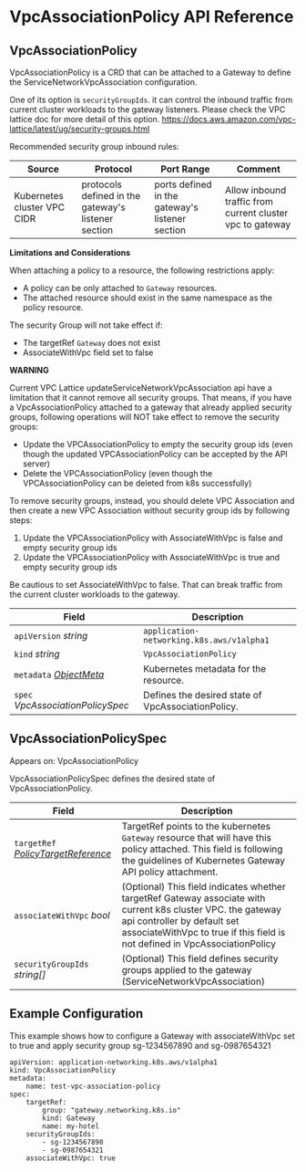 # VpcAssociationPolicy API Reference

## VpcAssociationPolicy

VpcAssociationPolicy is a CRD that can be attached to a Gateway to define the ServiceNetworkVpcAssociation configuration.



One of its option is `securityGroupIds`. it can control the inbound traffic from current cluster workloads to the gateway listeners. Please check the VPC lattice doc for more detail of this option. https://docs.aws.amazon.com/vpc-lattice/latest/ug/security-groups.html

Recommended security group inbound rules:

| Source                      | Protocol                                            | Port Range                                      | Comment                                                   |
|-----------------------------|-----------------------------------------------------|-------------------------------------------------|-----------------------------------------------------------|
| Kubernetes cluster VPC CIDR | protocols defined in the gateway's listener section | ports defined in the gateway's listener section | Allow inbound traffic from current cluster vpc to gateway |


**Limitations and Considerations**

When attaching a policy to a resource, the following restrictions apply:

* A policy can be only attached to `Gateway` resources.
* The attached resource should exist in the same namespace as the policy resource.

The security Group will not take effect if:

* The targetRef `Gateway` does not exist
* AssociateWithVpc field set to false


**WARNING**

Current VPC Lattice updateServiceNetworkVpcAssociation api have a limitation that it cannot remove all security groups.
That means, if you have a VpcAssociationPolicy attached to a gateway that already applied security groups, following operations will NOT take effect to remove the security groups:
* Update the VPCAssociationPolicy to empty the security group ids (even though the updated VPCAssociationPolicy can be accepted by the API server)
* Delete the VPCAssociationPolicy (even though the VPCAssociationPolicy can be deleted from k8s successfully)

To remove security groups, instead, you should delete VPC Association and then create a new VPC Association without security group ids by following steps:
1. Update the VPCAssociationPolicy with AssociateWithVpc is false and empty security group ids
2. Update the VPCAssociationPolicy with AssociateWithVpc is true and empty security group ids

Be cautious to set AssociateWithVpc to false. That can break traffic from the current cluster workloads to the gateway.


| Field	                                                                                                              | Description	                                          |
|---------------------------------------------------------------------------------------------------------------------|-------------------------------------------------------|
| `apiVersion` *string*	                                                                                              | ``application-networking.k8s.aws/v1alpha1`` 	         |
| `kind` *string*	                                                                                                    | ``VpcAssociationPolicy``	                             |
| `metadata` [*ObjectMeta*](https://kubernetes.io/docs/reference/generated/kubernetes-api/v1.26/#objectmeta-v1-meta)	 | Kubernetes metadata for the resource.                 |
| `spec` *VpcAssociationPolicySpec*	                                                                                  | Defines the desired state of VpcAssociationPolicy.	   |


## VpcAssociationPolicySpec

Appears on: VpcAssociationPolicy

VpcAssociationPolicySpec defines the desired state of VpcAssociationPolicy.



| Field	                                                                                                     | Description                                                                                                                                                                                                                |
|------------------------------------------------------------------------------------------------------------|----------------------------------------------------------------------------------------------------------------------------------------------------------------------------------------------------------------------------|
| `targetRef` *[PolicyTargetReference](https://gateway-api.sigs.k8s.io/geps/gep-713/#policy-targetref-api)*	 | TargetRef points to the kubernetes `Gateway` resource that will have this policy attached. This field is following the guidelines of Kubernetes Gateway API policy attachment.                                             |
| `associateWithVpc` *bool*	                                                                                 | (Optional)  This field indicates whether targetRef Gateway associate with current k8s cluster VPC. the gateway api controller by default set associateWithVpc to true if this field is not defined in VpcAssociationPolicy |
| `securityGroupIds` *string[]*	                                                                             | (Optional) This field defines security groups applied to the gateway (ServiceNetworkVpcAssociation) 	                                                                                                                      |


## Example Configuration

This example shows how to configure a Gateway with associateWithVpc set to true and apply security group sg-1234567890 and sg-0987654321 
```
apiVersion: application-networking.k8s.aws/v1alpha1
kind: VpcAssociationPolicy
metadata:
    name: test-vpc-association-policy
spec:
    targetRef:
        group: "gateway.networking.k8s.io"
        kind: Gateway
        name: my-hotel
    securityGroupIds:
        - sg-1234567890
        - sg-0987654321
    associateWithVpc: true
```
